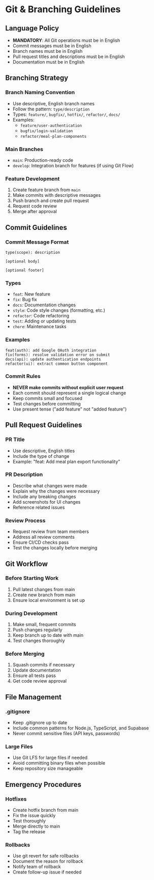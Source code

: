 # Git & Branching Guidelines

## Language Policy
- **MANDATORY**: All Git operations must be in English
- Commit messages must be in English
- Branch names must be in English
- Pull request titles and descriptions must be in English
- Documentation must be in English

## Branching Strategy

### Branch Naming Convention
- Use descriptive, English branch names
- Follow the pattern: `type/description`
- Types: `feature/`, `bugfix/`, `hotfix/`, `refactor/`, `docs/`
- Examples:
  - `feature/user-authentication`
  - `bugfix/login-validation`
  - `refactor/meal-plan-components`

### Main Branches
- `main`: Production-ready code
- `develop`: Integration branch for features (if using Git Flow)

### Feature Development
1. Create feature branch from `main`
2. Make commits with descriptive messages
3. Push branch and create pull request
4. Request code review
5. Merge after approval

## Commit Guidelines

### Commit Message Format
```
type(scope): description

[optional body]

[optional footer]
```

### Types
- `feat`: New feature
- `fix`: Bug fix
- `docs`: Documentation changes
- `style`: Code style changes (formatting, etc.)
- `refactor`: Code refactoring
- `test`: Adding or updating tests
- `chore`: Maintenance tasks

### Examples
```
feat(auth): add Google OAuth integration
fix(forms): resolve validation error on submit
docs(api): update authentication endpoints
refactor(ui): extract common button component
```

### Commit Rules
- **NEVER make commits without explicit user request**
- Each commit should represent a single logical change
- Keep commits small and focused
- Test changes before committing
- Use present tense ("add feature" not "added feature")

## Pull Request Guidelines

### PR Title
- Use descriptive, English titles
- Include the type of change
- Example: "feat: Add meal plan export functionality"

### PR Description
- Describe what changes were made
- Explain why the changes were necessary
- Include any breaking changes
- Add screenshots for UI changes
- Reference related issues

### Review Process
- Request review from team members
- Address all review comments
- Ensure CI/CD checks pass
- Test the changes locally before merging

## Git Workflow

### Before Starting Work
1. Pull latest changes from main
2. Create new branch from main
3. Ensure local environment is set up

### During Development
1. Make small, frequent commits
2. Push changes regularly
3. Keep branch up to date with main
4. Test changes thoroughly

### Before Merging
1. Squash commits if necessary
2. Update documentation
3. Ensure all tests pass
4. Get code review approval

## File Management

### .gitignore
- Keep .gitignore up to date
- Include common patterns for Node.js, TypeScript, and Supabase
- Never commit sensitive files (API keys, passwords)

### Large Files
- Use Git LFS for large files if needed
- Avoid committing binary files when possible
- Keep repository size manageable

## Emergency Procedures

### Hotfixes
- Create hotfix branch from main
- Fix the issue quickly
- Test thoroughly
- Merge directly to main
- Tag the release

### Rollbacks
- Use git revert for safe rollbacks
- Document the reason for rollback
- Notify team of rollback
- Create follow-up issue if needed

